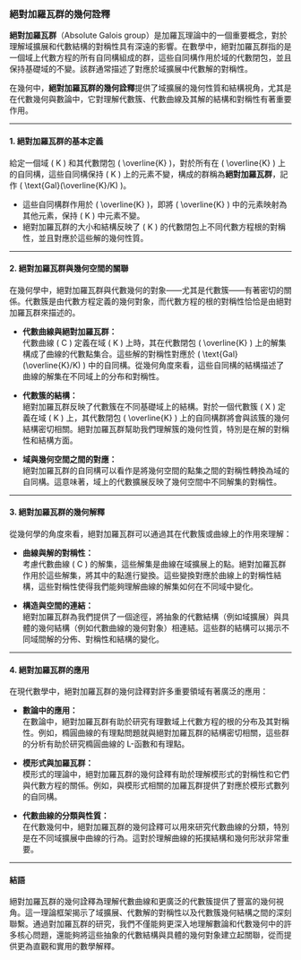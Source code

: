 ### **絕對加羅瓦群的幾何詮釋**

**絕對加羅瓦群**（Absolute Galois group）是加羅瓦理論中的一個重要概念，對於理解域擴展和代數結構的對稱性具有深遠的影響。在數學中，絕對加羅瓦群指的是一個域上代數方程的所有自同構組成的群，這些自同構作用於域的代數閉包，並且保持基礎域的不變。該群通常描述了對應於域擴展中代數解的對稱性。

在幾何中，**絕對加羅瓦群的幾何詮釋**提供了域擴展的幾何性質和結構視角，尤其是在代數幾何與數論中，它對理解代數簇、代數曲線及其解的結構和對稱性有著重要作用。

---

#### **1. 絕對加羅瓦群的基本定義**

給定一個域 \( K \) 和其代數閉包 \( \overline{K} \)，對於所有在 \( \overline{K} \) 上的自同構，這些自同構保持 \( K \) 上的元素不變，構成的群稱為**絕對加羅瓦群**，記作 \( \text{Gal}(\overline{K}/K) \)。

- 這些自同構群作用於 \( \overline{K} \)，即將 \( \overline{K} \) 中的元素映射為其他元素，保持 \( K \) 中元素不變。
- 絕對加羅瓦群的大小和結構反映了 \( K \) 的代數閉包上不同代數方程根的對稱性，並且對應於這些解的幾何性質。

---

#### **2. 絕對加羅瓦群與幾何空間的關聯**

在幾何學中，絕對加羅瓦群與代數幾何的對象——尤其是代數簇——有著密切的關係。代數簇是由代數方程定義的幾何對象，而代數方程的根的對稱性恰恰是由絕對加羅瓦群來描述的。

- **代數曲線與絕對加羅瓦群：**  
  代數曲線 \( C \) 定義在域 \( K \) 上時，其在代數閉包 \( \overline{K} \) 上的解集構成了曲線的代數點集合。這些解的對稱性對應於 \( \text{Gal}(\overline{K}/K) \) 中的自同構。從幾何角度來看，這些自同構的結構描述了曲線的解集在不同域上的分布和對稱性。

- **代數簇的結構：**  
  絕對加羅瓦群反映了代數簇在不同基礎域上的結構。對於一個代數簇 \( X \) 定義在域 \( K \) 上，其代數閉包 \( \overline{K} \) 上的自同構群將會與該簇的幾何結構密切相關。絕對加羅瓦群幫助我們理解簇的幾何性質，特別是在解的對稱性和結構方面。

- **域與幾何空間之間的對應：**  
  絕對加羅瓦群的自同構可以看作是將幾何空間的點集之間的對稱性轉換為域的自同構。這意味著，域上的代數擴展反映了幾何空間中不同解集的對稱性。

---

#### **3. 絕對加羅瓦群的幾何解釋**

從幾何學的角度來看，絕對加羅瓦群可以通過其在代數簇或曲線上的作用來理解：

- **曲線與解的對稱性：**  
  考慮代數曲線 \( C \) 的解集，這些解集是曲線在域擴展上的點。絕對加羅瓦群作用於這些解集，將其中的點進行變換。這些變換對應於曲線上的對稱性結構，這些對稱性使得我們能夠理解曲線的解集如何在不同域中變化。

- **構造與空間的連結：**  
  絕對加羅瓦群為我們提供了一個途徑，將抽象的代數結構（例如域擴展）與具體的幾何結構（例如代數曲線的幾何對象）相連結。這些群的結構可以揭示不同域間解的分佈、對稱性和結構的變化。

---

#### **4. 絕對加羅瓦群的應用**

在現代數學中，絕對加羅瓦群的幾何詮釋對許多重要領域有著廣泛的應用：

- **數論中的應用：**  
  在數論中，絕對加羅瓦群有助於研究有理數域上代數方程的根的分布及其對稱性。例如，橢圓曲線的有理點問題就與絕對加羅瓦群的結構密切相關，這些群的分析有助於研究橢圓曲線的 L-函數和有理點。

- **模形式與加羅瓦群：**  
  模形式的理論中，絕對加羅瓦群的幾何詮釋有助於理解模形式的對稱性和它們與代數方程的關係。例如，與模形式相關的加羅瓦群提供了對應於模形式數列的自同構。

- **代數曲線的分類與性質：**  
  在代數幾何中，絕對加羅瓦群的幾何詮釋可以用來研究代數曲線的分類，特別是在不同域擴展中曲線的行為。這對於理解曲線的拓撲結構和幾何形狀非常重要。

---

#### **結語**

絕對加羅瓦群的幾何詮釋為理解代數曲線和更廣泛的代數簇提供了豐富的幾何視角。這一理論框架揭示了域擴展、代數解的對稱性以及代數簇幾何結構之間的深刻聯繫。通過對加羅瓦群的研究，我們不僅能夠更深入地理解數論和代數幾何中的許多核心問題，還能夠將這些抽象的代數結構與具體的幾何對象建立起關聯，從而提供更為直觀和實用的數學解釋。